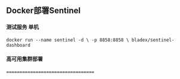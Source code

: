 ## Docker部署Sentinel
#### 测试服务 单机
    docker run --name sentinel -d \ -p 8858:8858 \ bladex/sentinel-dashboard
#### 高可用集群部署 
    =================================